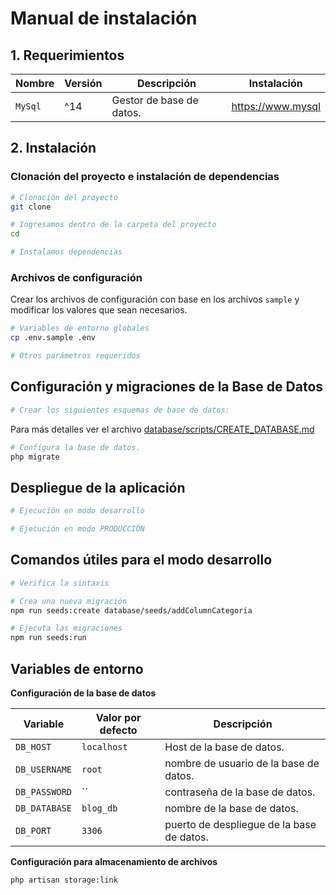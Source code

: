 # Manual de instalación

## 1. Requerimientos

| Nombre       | Versión | Descripción                                            | Instalación                                      |
|--------------|---------|--------------------------------------------------------|--------------------------------------------------|
| `MySql` | ^14     | Gestor de base de datos.                               | <https://www.mysql> |

## 2. Instalación

### Clonación del proyecto e instalación de dependencias

```bash
# Clonación del proyecto
git clone 

# Ingresamos dentro de la carpeta del proyecto
cd 

# Instalamos dependencias
```

### Archivos de configuración

Crear los archivos de configuración con base en los archivos `sample` y modificar los valores que sean necesarios.

```bash
# Variables de entorno globales
cp .env.sample .env

# Otros parámetros requeridos

```

## Configuración y migraciones de la Base de Datos

```bash
# Crear los siguientes esquemas de base de datos:

```

Para más detalles ver el archivo [database/scripts/CREATE_DATABASE.md](./database/scripts/CREATE_DATABASE.md)

```bash
# Configura la base de datos.
php migrate
```

## Despliegue de la aplicación

```bash
# Ejecución en modo desarrollo

# Ejecución en modo PRODUCCIÓN

```

## Comandos útiles para el modo desarrollo

```bash
# Verifica la sintaxis

# Crea una nueva migración
npm run seeds:create database/seeds/addColumnCategoria

# Ejecuta las migraciones
npm run seeds:run
```

## Variables de entorno

**Configuración de la base de datos**

| Variable                 | Valor por defecto | Descripción                                                                                       |
|--------------------------|-------------------|---------------------------------------------------------------------------------------------------|
| `DB_HOST`                | `localhost`       | Host de la base de datos.                                                                         |
| `DB_USERNAME`            | `root`        | nombre de usuario de la base de datos.                                                            |
| `DB_PASSWORD`            | ``        | contraseña de la base de datos.                                                                   |
| `DB_DATABASE`            | `blog_db`     | nombre de la base de datos.                                                                       |
| `DB_PORT`                | `3306`            | puerto de despliegue de la base de datos.                                                         |

**Configuración para almacenamiento de archivos**

```bash
php artisan storage:link
```
